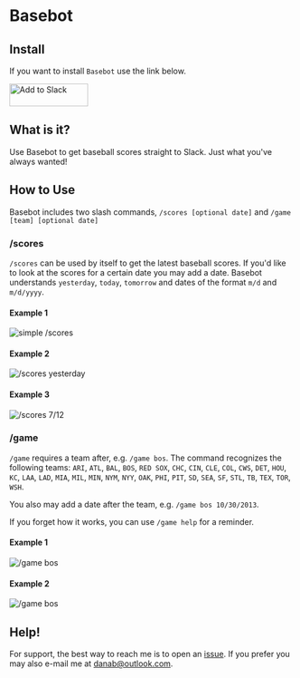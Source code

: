 # Basebot

## Install

If you want to install `Basebot` use the link below.

<a href="https://slack.com/oauth/authorize?client_id=347806718947.352926977719&scope=commands"><img alt="Add to Slack" height="40" width="139" src="https://platform.slack-edge.com/img/add_to_slack.png" srcset="https://platform.slack-edge.com/img/add_to_slack.png 1x, https://platform.slack-edge.com/img/add_to_slack@2x.png 2x" /></a>

## What is it?

Use Basebot to get baseball scores straight to Slack. Just what you've always wanted!

## How to Use

Basebot includes two slash commands, `/scores [optional date]` and `/game [team] [optional date]`

### /scores

`/scores` can be used by itself to get the latest baseball scores. If you'd like to look at the scores for a certain date you may add a date. Basebot understands `yesterday`, `today`, `tomorrow` and dates of the format `m/d` and `m/d/yyyy`.

#### Example 1

![simple /scores](https://user-images.githubusercontent.com/1112365/45724585-e06b3680-bb84-11e8-9a84-16b5515c10fc.gif)

#### Example 2
![/scores yesterday](https://user-images.githubusercontent.com/1112365/45724587-e103cd00-bb84-11e8-8acd-38a28d272630.gif)

#### Example 3
![/scores 7/12](https://user-images.githubusercontent.com/1112365/45724588-e103cd00-bb84-11e8-94e1-a0b4096a51ac.gif)

### /game

`/game` requires a team after, e.g. `/game bos`. The command recognizes the following teams: `ARI`, `ATL`, `BAL`, `BOS`, `RED SOX`, `CHC`, `CIN`, `CLE`, `COL`, `CWS`, `DET`, `HOU`, `KC`, `LAA`, `LAD`, `MIA`, `MIL`, `MIN`, `NYM`, `NYY`, `OAK`, `PHI`, `PIT`, `SD`, `SEA`, `SF`, `STL`, `TB`, `TEX`, `TOR`, `WSH`.

You also may add a date after the team, e.g. `/game bos 10/30/2013`.

If you forget how it works, you can use `/game help` for a reminder.

#### Example 1

![/game bos](https://user-images.githubusercontent.com/1112365/45724589-e103cd00-bb84-11e8-8493-5e76a9bc65e7.gif)

#### Example 2

![/game bos ](https://user-images.githubusercontent.com/1112365/45724591-e103cd00-bb84-11e8-951c-6c95fa715b0d.gif)

## Help!

For support, the best way to reach me is to open an [issue](https://github.com/danab/basebot/issues). If you prefer you may also e-mail me at danab@outlook.com.
